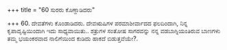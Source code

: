 +++
title = "60 ಸುರರು ಕೊಣ್ಡಾಡಿದರು"

+++
60. ದೇವತೆಗಳು ಕೊಂಡಾಡಿದರು. ದೇವಋಷಿಗಳ ಪರಮಾಶೀರ್ವಾದದ ಫಲದಿಂದಾಗಿ, ನಿನ್ನ ಕೃಪಾದೃಷ್ಟಿಯಿಂದಾಗಿ ಇದು ಸಾಧ್ಯವಾಯಿತು.. ಶತ್ರುಗಳ ಸಂತೋಷ ಸಾಗರವನ್ನು ನನ್ನ ವಡಬಾಗ್ನಿಯಂತಿರುವ ಬಾಣಗಳು  ತಮ್ಮ ಭಯಂಕರವಾದ ನಾಲಿಗೆಯಿಂದ ಕುಡಿದು ಹಾಕದೆ ಬಿಡುತ್ತವೆಯೇ?.